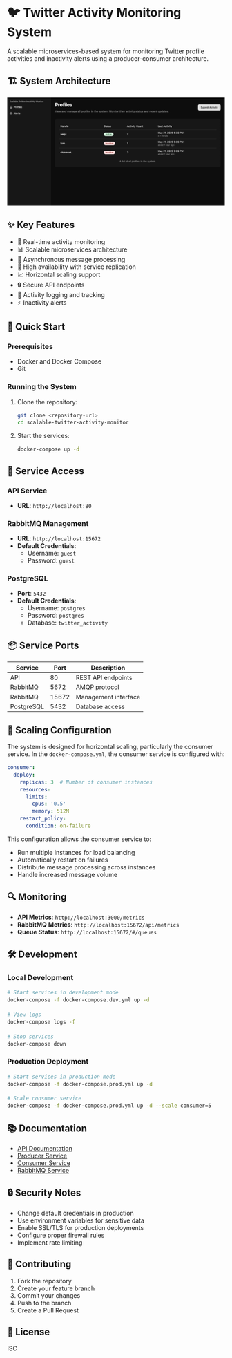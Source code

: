 # 🐦 Twitter Activity Monitoring System

A scalable microservices-based system for monitoring Twitter profile activities and inactivity alerts using a producer-consumer architecture.

## 🏗️ System Architecture

![System Architecture](ui.png)

## ✨ Key Features

- 🔄 Real-time activity monitoring
- 📊 Scalable microservices architecture
- 🔌 Asynchronous message processing
- 🚀 High availability with service replication
- 📈 Horizontal scaling support
- 🔒 Secure API endpoints
- 📝 Activity logging and tracking
- ⚡ Inactivity alerts

## 🚀 Quick Start

### Prerequisites

- Docker and Docker Compose
- Git

### Running the System

1. Clone the repository:
   ```bash
   git clone <repository-url>
   cd scalable-twitter-activity-monitor
   ```

2. Start the services:
   ```bash
   docker-compose up -d
   ```

## 🔌 Service Access

### API Service
- **URL**: `http://localhost:80`

### RabbitMQ Management
- **URL**: `http://localhost:15672`
- **Default Credentials**:
  - Username: `guest`
  - Password: `guest`

### PostgreSQL
- **Port**: `5432`
- **Default Credentials**:
  - Username: `postgres`
  - Password: `postgres`
  - Database: `twitter_activity`

## 📦 Service Ports

| Service    | Port  | Description                    |
|------------|-------|--------------------------------|
| API        | 80  | REST API endpoints               |
| RabbitMQ   | 5672  | AMQP protocol                 |
| RabbitMQ   | 15672 | Management interface          |
| PostgreSQL | 5432  | Database access               |

## 🔄 Scaling Configuration

The system is designed for horizontal scaling, particularly the consumer service. In the `docker-compose.yml`, the consumer service is configured with:

```yaml
consumer:
  deploy:
    replicas: 3  # Number of consumer instances
    resources:
      limits:
        cpus: '0.5'
        memory: 512M
    restart_policy:
      condition: on-failure
```

This configuration allows the consumer service to:
- Run multiple instances for load balancing
- Automatically restart on failures
- Distribute message processing across instances
- Handle increased message volume

## 🔍 Monitoring

- **API Metrics**: `http://localhost:3000/metrics`
- **RabbitMQ Metrics**: `http://localhost:15672/api/metrics`
- **Queue Status**: `http://localhost:15672/#/queues`

## 🛠️ Development

### Local Development
```bash
# Start services in development mode
docker-compose -f docker-compose.dev.yml up -d

# View logs
docker-compose logs -f

# Stop services
docker-compose down
```

### Production Deployment
```bash
# Start services in production mode
docker-compose -f docker-compose.prod.yml up -d

# Scale consumer service
docker-compose -f docker-compose.prod.yml up -d --scale consumer=5
```

## 📚 Documentation

- [API Documentation](backend/api/README.md)
- [Producer Service](backend/producer/README.md)
- [Consumer Service](backend/consumer/README.md)
- [RabbitMQ Service](backend/rabbitmq/README.md)

## 🔒 Security Notes

- Change default credentials in production
- Use environment variables for sensitive data
- Enable SSL/TLS for production deployments
- Configure proper firewall rules
- Implement rate limiting

## 🤝 Contributing

1. Fork the repository
2. Create your feature branch
3. Commit your changes
4. Push to the branch
5. Create a Pull Request

## 📄 License

ISC 